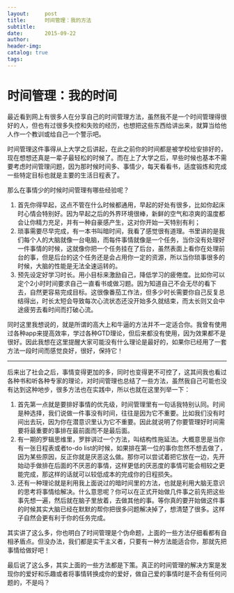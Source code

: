 ```yaml
---
layout:     post  
title:      时间管理：我的方法
subtitle:  
date:       2015-09-22  
author:  
header-img: 
catalog: true  
tags:
--- 
```


# 时间管理：我的时间

最近看到网上有很多人在分享自己的时间管理方法，虽然我不是一个时间管理得很好的人，但也有过很多失控和失败的经历，也想把这些东西给讲出来，就算当给他人作一个教训或给自己一个警示吧。

时间管理这件事得从上大学之后讲起，在此之前你的时间都是被学校给安排好的，现在想想还真是一辈子最轻松的时候了。而在上了大学之后，早些时候也基本不需要考虑时间管理问题，因为那时候时间多、事情少，每天看看书，适度锻炼和完成一些特定目标也就是主要的生活日程表了。

那么在事情少的时候时间管理有哪些经验呢？

1. 首先你得早起，这点不管在什么时候都通用，早起的好处有很多，比如你起床时心情会特别好。因为早起之后的外界环境很棒，新鲜的空气和凉爽的温度都会让你精力充足，并有一种自豪感产生，这对你开始一天特别有利；
2. 琐事需要尽早完成，有一本书叫暗时间，我看了感觉很有道理。书里讲的是我们每个人的大脑就像一台电脑，而每件事情就像是一个任务，当你没有处理好一件事情的时候，这就像你把一个任务挂在了后台，虽然表面上看你在处理前台的事，但是后台的这个任务还是会占用你一定的资源，所以当你琐事很多的时候，大脑的性能是无法全速运转的。
3. 预先设定好学习时长。用小目标来激励自己，降低学习的疲倦度。比如你可以定个2小时时间要求自己一直看书或做习题。因为知道自己不会无尽的看下去，自然更容易完成目标。这很像番茄工作法，但多少时长需要你自己反复总结得出，时长太短会导致每次心流状态还没开始多久就结束，而太长则又会中途疲劳去看时间而打破心流。

同时这里我想说的，就是所谓的高大上和牛逼的方法并不一定适合你。我曾有使用过各种app来提高效率，学过各种GTD理论，但后来都没有使用，因为效果都不是很好。因此我想在这里提醒大家可能没有什么理论是最好的，如果你已经用了一套方法一段时间而感觉良好，很好，保持它！

---- 
后来出了社会之后，事情变得更加的多，同时也变得更不可控了，这其间我也看过各种书和听各种专家的理论，对时间管理也总结了一些方法，虽然我自己可能也没有达到这种地步，很多方法也在实践中，所以也就在这里列举一下：

1. 首先第一点就是要排好事情的优先级，时间管理里有一句话我特别认同。时间是种选择，我们说做一件事没有时间，往往是因为它不重要。比如我们没有时间出去玩，因为你在潜意识里认为它不重要。因此就说明了你要管理好时间需要将最重要的事排在最前面而不是最后面。
2. 有一期的罗辑思维里，罗胖讲过一个方法，叫结构性拖延法。大概意思是当你有一张日程表或者to-do list的时候，如果排在第一位的事你忽然不想去做了，因为某些原因，反正你就是厌恶这么做。那你可以尝试着把它放在一边，先开始动手做排在后面的不厌恶的事情，这样更低的厌恶度的事情可能会相较之更能完成，那这样的话就可以较低成本的完成你的日程损失。
3. 还有一种理论就是利用我上面说过的暗时间里的方法，也就是利用大脑无意识的思考将事情给解决。什么意思呢？你可以在正式开始做几件事之前先把这些事先想一遍，然后就在脑子里放着，去做其他的事。等你真的要开始做这件事的时候其实大脑已经在默默的帮你把很多问题解决掉了，想清楚了很多。这样子自然会更有利于你的任务完成。

其实讲了这么多，你也明白了时间管理是个伪命题，上面的一些方法仔细看都有自相矛盾点。但没办法，我们都是实干主义者，只要有一种方法能适合你，那就先把事情给做好吧！

最后说了这么多，其实上面的一些方法都是下策。真正的时间管理的解决方案是发现你的爱好和乐趣或者将事情转换成你的爱好，做自己爱的事情时是不会有任何问题的，不是吗？